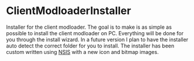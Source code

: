 # ClientModloaderInstaller
Installer for the client modloader. The goal is to make is as simple as possible to install the client modloader on PC.
Everything will be done for you through the install wizard. In a future version I plan to have the installer auto detect the correct folder for you to install. The installer has been custom written using [NSIS](http://nsis.sourceforge.net/Main_Page) with a new icon and bitmap images.
